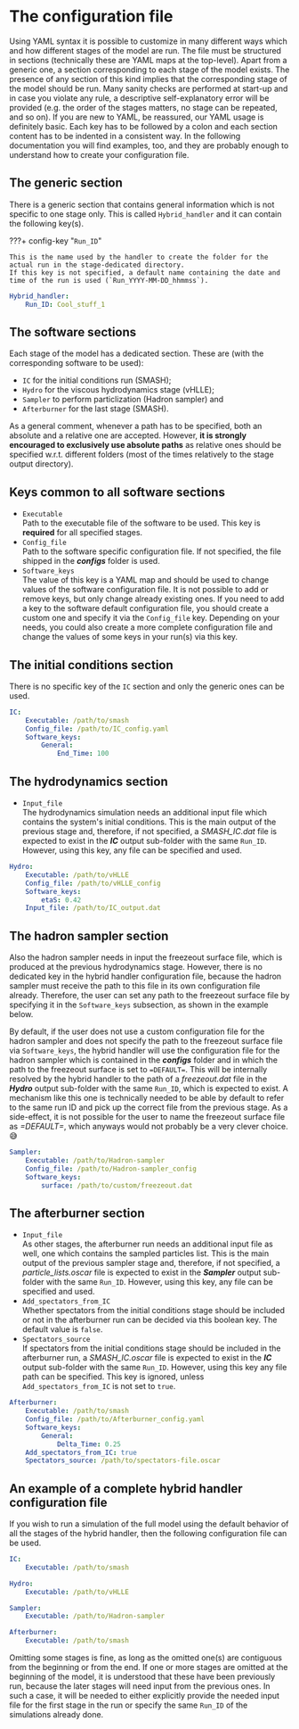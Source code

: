 # The configuration file

Using YAML syntax it is possible to customize in many different ways which and how different stages of the model are run.
The file must be structured in sections (technically these are YAML maps at the top-level).
Apart from a generic one, a section corresponding to each stage of the model exists.
The presence of any section of this kind implies that the corresponding stage of the model should be run.
Many sanity checks are performed at start-up and in case you violate any rule, a descriptive self-explanatory error will be provided (e.g. the order of the stages matters, no stage can be repeated, and so on).
If you are new to YAML, be reassured, our YAML usage is definitely basic.
Each key has to be followed by a colon and each section content has to be indented in a consistent way.
In the following documentation you will find examples, too, and they are probably enough to understand how to create your configuration file.

## The generic section

There is a generic section that contains general information which is not specific to one stage only.
This is called `Hybrid_handler` and it can contain the following key(s).

???+ config-key "`Run_ID`"

    This is the name used by the handler to create the folder for the actual run in the stage-dedicated directory.
    If this key is not specified, a default name containing the date and time of the run is used (`Run_YYYY-MM-DD_hhmmss`).

```yaml title="Example"
Hybrid_handler:
    Run_ID: Cool_stuff_1
```

## The software sections

Each stage of the model has a dedicated section.
These are (with the corresponding software to be used):

* `IC` for the initial conditions run (SMASH);
* `Hydro` for the viscous hydrodynamics stage (vHLLE);
* `Sampler` to perform particlization (Hadron sampler) and
* `Afterburner` for the last stage (SMASH).

As a general comment, whenever a path has to be specified, both an absolute and a relative one are accepted.
However, **it is strongly encouraged to exclusively use absolute paths** as relative ones should be specified w.r.t. different folders (most of the times relatively to the stage output directory).

## Keys common to all software sections

* `Executable`<br>
  Path to the executable file of the software to be used.
  This key is **required** for all specified stages.
* `Config_file`<br>
  Path to the software specific configuration file.
  If not specified, the file shipped in the ***configs*** folder is used.
* `Software_keys`<br>
  The value of this key is a YAML map and should be used to change values of the software configuration file.
  It is not possible to add or remove keys, but only change already existing ones.
  If you need to add a key to the software default configuration file, you should create a custom one and specify it via the `Config_file` key.
  Depending on your needs, you could also create a more complete configuration file and change the values of some keys in your run(s) via this key.

## The initial conditions section

There is no specific key of the `IC` section and only the generic ones can be used.

```yaml title="Example"
IC:
    Executable: /path/to/smash
    Config_file: /path/to/IC_config.yaml
    Software_keys:
        General:
            End_Time: 100
```

## The hydrodynamics section

* `Input_file`<br>
  The hydrodynamics simulation needs an additional input file which contains the system's initial conditions.
  This is the main output of the previous stage and, therefore, if not specified, a *SMASH_IC.dat* file is expected to exist in the ***IC*** output sub-folder with the same `Run_ID`.
  However, using this key, any file can be specified and used.

```yaml title="Example"
Hydro:
    Executable: /path/to/vHLLE
    Config_file: /path/to/vHLLE_config
    Software_keys:
        etaS: 0.42
    Input_file: /path/to/IC_output.dat
```

## The hadron sampler section

Also the hadron sampler needs in input the freezeout surface file, which is produced at the previous hydrodynamics stage.
However, there is no dedicated key in the hybrid handler configuration file, because the hadron sampler must receive the path to this file in its own configuration file already.
Therefore, the user can set any path to the freezeout surface file by specifying it in the `Software_keys` subsection, as shown in the example below.

By default, if the user does not use a custom configuration file for the hadron sampler and does not specify the path to the freezeout surface file via `Software_keys`, the hybrid handler will use the configuration file for the hadron sampler which is contained in the ***configs*** folder and in which the path to the freezeout surface is set to `=DEFAULT=`.
This will be internally resolved by the hybrid handler to the path of a *freezeout.dat* file in the ***Hydro*** output sub-folder with the same `Run_ID`,  which is expected to exist.
A mechanism like this one is technically needed to be able by default to refer to the same run ID and pick up the correct file from the previous stage.
As a side-effect, it is not possible for the user to name the freezeout surface file as _=DEFAULT=_, which anyways would not probably be a very clever choice. :sweat_smile:

```yaml title="Example"
Sampler:
    Executable: /path/to/Hadron-sampler
    Config_file: /path/to/Hadron-sampler_config
    Software_keys:
        surface: /path/to/custom/freezeout.dat
```

## The afterburner section

* `Input_file`<br>
  As other stages, the afterburner run needs an additional input file as well, one which contains the sampled particles list.
  This is the main output of the previous sampler stage and, therefore, if not specified, a *particle_lists.oscar* file is expected to exist in the ***Sampler*** output sub-folder with the same `Run_ID`.
  However, using this key, any file can be specified and used.
* `Add_spectators_from_IC`<br>
  Whether spectators from the initial conditions stage should be included or not in the afterburner run can be decided via this boolean key.
  The default value is `false`.
* `Spectators_source`<br>
  If spectators from the initial conditions stage should be included in the afterburner run, a *SMASH_IC.oscar* file is expected to exist in the ***IC*** output sub-folder with the same `Run_ID`.
  However, using this key any file path can be specified.
  This key is ignored, unless `Add_spectators_from_IC` is not set to `true`.

```yaml title="Example"
Afterburner:
    Executable: /path/to/smash
    Config_file: /path/to/Afterburner_config.yaml
    Software_keys:
        General:
            Delta_Time: 0.25
    Add_spectators_from_IC: true
    Spectators_source: /path/to/spectators-file.oscar
```

## An example of a complete hybrid handler configuration file

If you wish to run a simulation of the full model using the default behavior of all the stages of the hybrid handler, then the following configuration file can be used.

```yaml title="Example"
IC:
    Executable: /path/to/smash

Hydro:
    Executable: /path/to/vHLLE

Sampler:
    Executable: /path/to/Hadron-sampler

Afterburner:
    Executable: /path/to/smash
```

Omitting some stages is fine, as long as the omitted one(s) are contiguous from the beginning or from the end.
If one or more stages are omitted at the beginning of the model, it is understood that these have been previously run, because the later stages will need input from the previous ones.
In such a case, it will be needed to either explicitly provide the needed input file for the first stage in the run or specify the same `Run_ID` of the simulations already done.
